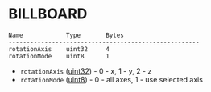 # BILLBOARD

    Name            Type       Bytes
    -----------------------------------------------------
    rotationAxis    uint32     4       
    rotationMode    uint8      1       


- `rotationAxis` ([uint32](types.md)) - 0 - x, 1 - y, 2 - z
- `rotationMode` ([uint8](types.md)) - 0 - all axes, 1 - use selected axis